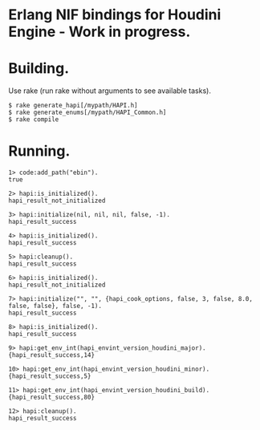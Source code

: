 Erlang NIF bindings for Houdini Engine - Work in progress.
===============  

# Building.
Use rake (run rake without arguments to see available tasks).

```
$ rake generate_hapi[/mypath/HAPI.h]
$ rake generate_enums[/mypath/HAPI_Common.h]
$ rake compile
```

# Running.  

```
1> code:add_path("ebin").
true

2> hapi:is_initialized().
hapi_result_not_initialized

3> hapi:initialize(nil, nil, nil, false, -1).
hapi_result_success

4> hapi:is_initialized().
hapi_result_success

5> hapi:cleanup().
hapi_result_success

6> hapi:is_initialized().
hapi_result_not_initialized

7> hapi:initialize("", "", {hapi_cook_options, false, 3, false, 8.0, false, false}, false, -1).
hapi_result_success

8> hapi:is_initialized().
hapi_result_success

9> hapi:get_env_int(hapi_envint_version_houdini_major).
{hapi_result_success,14}

10> hapi:get_env_int(hapi_envint_version_houdini_minor).
{hapi_result_success,5}

11> hapi:get_env_int(hapi_envint_version_houdini_build).
{hapi_result_success,80}

12> hapi:cleanup().
hapi_result_success
```
